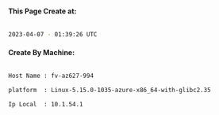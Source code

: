 
   
#### This Page Create at:

```bash

2023-04-07 - 01:39:26 UTC

```

#### Create By Machine:

```bash

Host Name : fv-az627-994

platform  : Linux-5.15.0-1035-azure-x86_64-with-glibc2.35

Ip Local  : 10.1.54.1

```

